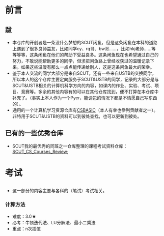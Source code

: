 # 前言

## 跋
- 本仓库的开创者是一条没什么梦想的SCUT闲鱼，但是这条闲鱼在本科的道路上遇到了很多良师益友，比如同学cy、rq哥、bw哥……，比如hkj老师……等等等等，这条闲鱼在他们的帮助下受益良多。这条闲鱼现在也希望通过自己的努力，不敢说能帮助更多的同学，但求把闲鱼路上曾经收获过的温暖记录下来。如果这些温暖有那么一点点能传递给别人，这是这条闲鱼最大的荣幸。
- 鉴于本人交流的同学大部分是来自SCUT，还有一些来自USTB的交换同学，所以本人的这个仓库主要定向服务于SCUT&USTB的同学，记录的大部分是与SCUT&USTB相关的计算机科学方向的内容，如课内的作业、实验、考试、项目、竞赛等。多余的其他内容有的可以在其他仓库找到，便不打算在本仓库中补充了。（事实上本人作为一个Pyer，能调包的情况下都是不情愿自己写东西的）。
- 通用的一个计算机学习资源仓库有[CSBASIC](https://cs-baoyan.github.io/CSBasicKnowledge/)（本人有幸也忝列贡献者之一）。非特用于SCUT&USTB的资料可以到彼处查找，也可以更新到彼处。

## 已有的一些优秀仓库
- SCUT我的最优秀的同班之一仓库整理的课程考试资料仓库：[SCUT_CS_Courses_Review](https://github.com/Fangziyang0910/SCUT_CS_Courses_Review.git);

## 
# 考试
## 
- 这一部分的内容主要与各科的（笔试）考试相关。
### 计算方法
- 难度：3.0★
- 必考：牛顿迭代法、LU分解法、最小二乘法
- 重点：n次插值